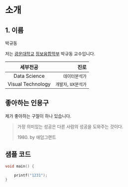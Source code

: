 # 소개

## 1. 이름

박규동

저는 [광운대학교](https://www.kw.ac.kr) [정보융합학부](https://ic.kw.ac.kr) 박규동 교수입니다.

|     세부전공      |                 진로 |
| :---------------: | -------------------: |
|   Data Science    |       `데이터분석가` |
| Visual Technology | `개발자`, `UX분석가` |

## 좋아하는 인용구

제가 좋아하는 구절이 하나 있습니다.

> 가장 의미있는 성공은 다른 사람의 성공을 도와주는 것이다.
>
> 1980\. by 애덤그랜트

## 샘플 코드

```c
void main() {

    printf("1231");
}

```
